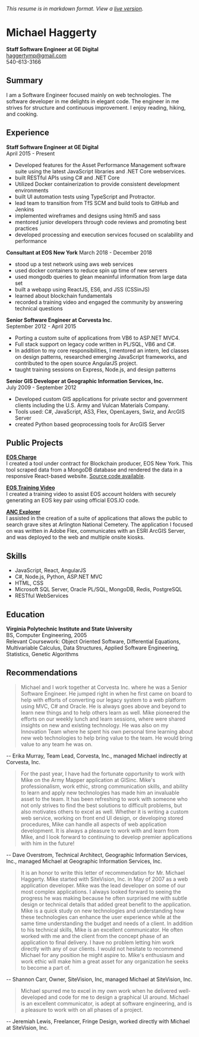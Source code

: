 *This resume is in markdown format.  View a [live version](http://github.com/ghoti143/resume).*

# Michael Haggerty
**Staff Software Engineer at GE Digital**  
haggertymp@gmail.com  
540-613-3166

## Summary
I am a Software Engineer focused mainly on web technologies. The software developer in me delights in elegant code.  The engineer in me strives for structure and continuous improvement. I enjoy reading, hiking, and cooking.

## Experience

**Staff Software Engineer at GE Digital**  
April 2015 - Present  
* Developed features for the Asset Performance Management software suite using the latest JavaScript libraries and .NET Core webservices.  
* built RESTful APIs using C# and .NET Core
* Utilized Docker containerization to provide consistent development environments
* built UI automation tests using TypeScript and Protractor. 
* lead team to transition from TfS SCM and build tools to GitHub and Jenkins
* implemented wireframes and designs using html5 and sass
* mentored junior developers through code reviews and promoting best practices
* developed processing and execution services focused on scalability and performance

**Consultant at EOS New York**
March 2018 - December 2018
* stood up a test network using aws web services
* used docker containers to reduce spin up time of new servers
* used mongodb queries to glean meaninful information from large data set
* built a webapp using ReactJS, ES6, and JSS (CSSinJS)
* learned about blockchain fundamentals
* recorded a training video and engaged the community by answering technical questions

**Senior Software Engineer at Corvesta Inc.**  
September 2012 - April 2015  
* Porting a custom suite of applications from VB6 to ASP.NET MVC4. 
* Full stack support on legacy code written in PL/SQL, VB6 and C#. 
* In addition to my core responsibilities, I mentored an intern, led classes on design patterns, researched emerging JavaScript frameworks, and contributed to the open source AngularJS project.
* taught training sessions on Express, Node.js, and design patterns

**Senior GIS Developer at Geographic Information Services, Inc.**  
July 2009 - September 2012  
* Developed custom GIS applications for private sector and government clients including the U.S. Army and Vulcan Materials Company. 
* Tools used: C#, JavaScript, AS3, Flex, OpenLayers, Swiz, and ArcGIS Server
* created Python based geoprocessing tools for ArcGIS Server

## Public Projects

**[EOS Charge](https://ghoti143.github.io/eoscharge/)**  
I created a tool under contract for Blockchain producer, EOS New York.  This tool scraped data from a MongoDB database and rendered the data in a responsive React-based website.  [Source code available](http://github.com/ghoti143/eoscharge).

**[EOS Training Video](https://www.youtube.com/watch?v=MI3Me73fJsE)**  
I created a training video to assist EOS account holders with securely generating an EOS key pair using official EOS.IO code.

**[ANC Explorer](http://www.arlingtoncemetery.mil/Explore-the-Cemetery/Find-a-Grave)**  
I assisted in the creation of a suite of applications that allows the public to search grave sites at Arlington National Cemetery. The application I focused on was written in Adobe Flex, communicates with an ESRI ArcGIS Server, and was deployed to the web and multiple onsite kiosks.

## Skills
* JavaScript, React, AngularJS
* C#, Node.js, Python, ASP.NET MVC
* HTML, CSS
* Microsoft SQL Server, Oracle PL/SQL, MongoDB, Redis, PostgreSQL
* RESTful WebServices

## Education

**Virginia Polytechnic Institute and State University**  
BS, Computer Engineering, 2005  
Relevant Coursework: Object Oriented Software, Differential Equations, Multivariable Calculus, Data Structures, Applied Software Engineering, Statistics, Genetic Algorithms  

## Recommendations

> Michael and I work together at Corvesta Inc. where he was a Senior Software Engineer. He jumped right
> in when he first came on board to help with efforts of converting our legacy system to a web platform using
> MVC, C# and Oracle. He is always goes above and beyond to learn new things and to help others learn as
> well. Mike pioneered the efforts on our weekly lunch and learn sessions, where were shared insights on new
> and existing technology. He was also on my Innovation Team where he spent his own personal time learning
> about new web technologies to help bring value to the team. He would bring value to any team he was on.

-- Erika Murray, Team Lead, Corvesta, Inc., managed Michael indirectly at Corvesta, Inc.

> For the past year, I have had the fortunate opportunity to work with Mike on the Army Mapper application
> at GISinc. Mike's professionalism, work ethic, strong communication skills, and ability to learn and apply
> new technologies has made him an invaluable asset to the team. It has been refreshing to work with someone
> who not only strives to find the best solutions to difficult problems, but also motivates others to excel as well.
> Whether it is writing a custom web service, working on front end UI design, or developing stored procedures,
> Mike can handle all aspects of web application development. It is always a pleasure to work with and learn
> from Mike, and I look forward to continuing to develop premier applications with him in the future!

-- Dave Overstrom, Technical Architect, Geographic Information Services, Inc., managed Michael at Geographic Information Services, Inc.

> It is an honor to write this letter of recommendation for Mr. Michael Haggerty. Mike started with SiteVision,
> Inc. in May of 2007 as a web application developer. Mike was the lead developer on some of our most
> complex applications. I always looked forward to seeing the progress he was making because he often
> surprised me with subtle design or technical details that added great benefit to the application. Mike is a quick
> study on new technologies and understanding how these technologies can enhance the user experience while
> at the same time understanding the budget and needs of a client. In addition to his technical skills, Mike is an
> excellent communicator. He often worked with me and the client from the concept phase of an application
> to final delivery. I have no problem letting him work directly with any of our clients. I would not hesitate to
> recommend Michael for any position he might aspire to. Mike's enthusiasm and work ethic will make him a
> great asset for any organization he seeks to become a part of.

-- Shannon Carr, Owner, SiteVision, Inc, managed Michael at SiteVision, Inc.

> Michael spurred me to excel in my own work when he delivered well-developed and code for me to design
> a graphical UI around. Michael is an excellent communicator, is adept at software engineering, and is a
> pleasure to work with on all phases of a project.

-- Jeremiah Lewis, Freelancer, Fringe Design, worked directly with Michael at SiteVision, Inc.
